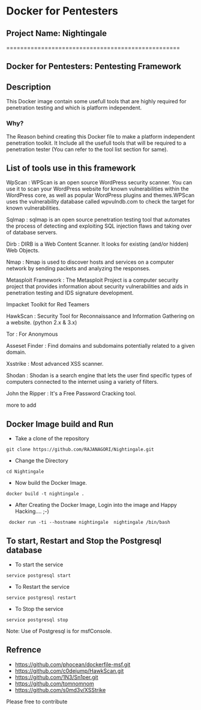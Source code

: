 # Docker for Pentesters
## Project Name: Nightingale
==================================================
## Docker for Pentesters: Pentesting Framework 

## Description
This Docker image contain some usefull tools that are highly required for penetration testing and which is platform independent.

### Why? 
The Reason behind creating this Docker file to make a platform independent penetration toolkit. It Include all the usefull tools that will be required to a penetration tester
(You can refer to the tool list section for same).

## List of tools use in this framework
WpScan : WPScan is an open source WordPress security scanner. You can use it to scan your WordPress website for known vulnerabilities within the WordPress core, as well as popular WordPress plugins and themes.WPScan uses the vulnerability database called wpvulndb.com to check the target for known vulnerabilities.

Sqlmap : sqlmap is an open source penetration testing tool that automates the process of detecting and exploiting SQL injection flaws and taking over of database servers.

Dirb : DIRB is a Web Content Scanner. It looks for existing (and/or hidden) Web Objects.

Nmap : Nmap is used to discover hosts and services on a computer network by sending packets and analyzing the responses.

Metasploit Framework : The Metasploit Project is a computer security project that provides information about security vulnerabilities and aids in penetration testing and IDS signature development.

Impacket Toolkit for Red Teamers

HawkScan : Security Tool for Reconnaissance and Information Gathering on a website. (python 2.x & 3.x)

Tor : For Anonymous

Asseset Finder : Find domains and subdomains potentially related to a given domain.

Xsstrike : Most advanced XSS scanner.

Shodan : Shodan is a search engine that lets the user find specific types of computers connected to the internet using a variety of filters.

John the Ripper : It's a Free Password Cracking tool.

more to add

## Docker Image build and Run 
- Take a clone of the repository
```
git clone https://github.com/RAJANAGORI/Nightingale.git
```
- Change the Directory
```
cd Nightingale
```
- Now build the Docker Image.
```
docker build -t nightingale .
```
- After Creating the Docker Image, Login into the image and Happy Hacking.... ;-)
```
 docker run -ti --hostname nightingale  nightingale /bin/bash
```

## To start, Restart and Stop the Postgresql database 
- To start the service
```
service postgresql start
```
- To Restart the service
```
service postgresql restart
```
- To Stop the service
```
service postgresql stop
```

Note: Use of Postgresql is for msfConsole.
## Refrence 
- https://github.com/phocean/dockerfile-msf.git
- https://github.com/c0dejump/HawkScan.git
- https://github.com/1N3/Sn1per.git
- https://github.com/tomnomnom
- https://github.com/s0md3v/XSStrike



Please free to contribute 
